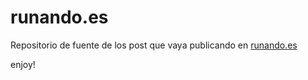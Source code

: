 # runando.es
Repositorio de fuente de los post que vaya publicando en <a href="http://runando.es">runando.es</a>

enjoy!
